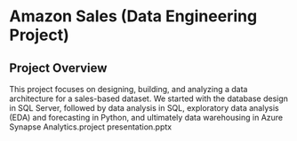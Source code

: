 # Amazon Sales (Data Engineering Project)
## Project Overview
This project focuses on designing, building, and analyzing a data architecture for a sales-based dataset. We started with the database design in SQL Server, followed by data analysis in SQL, exploratory data analysis (EDA) and forecasting in Python, and ultimately data warehousing in Azure Synapse Analytics.project presentation.pptx
